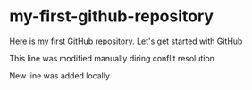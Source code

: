 # my-first-github-repository
Here is my first GitHub repository. Let's get started with GitHub

This line was modified manually diring conflit resolution

New line was added locally
